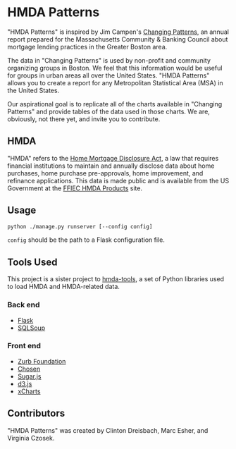 HMDA Patterns
=============

"HMDA Patterns" is inspired by Jim Campen's [Changing Patterns][], an
annual report prepared for the Massachusetts Community & Banking
Council about mortgage lending practices in the Greater Boston area.

The data in "Changing Patterns" is used by non-profit and community
organizing groups in Boston. We feel that this information would be
useful for groups in urban areas all over the United States. "HMDA
Patterns" allows you to create a report for any Metropolitan
Statistical Area (MSA) in the United States.

Our aspirational goal is to replicate all of the charts available in
"Changing Patterns" and provide tables of the data used in those
charts. We are, obviously, not there yet, and invite you to
contribute.

[Changing Patterns]: http://mcbc.info/reports/mortgage

## HMDA

"HMDA" refers to the [Home Mortgage Disclosure Act][hmda], a law that
requires financial institutions to maintain and annually disclose data
about home purchases, home purchase pre-approvals, home improvement,
and refinance applications. This data is made public and is available
from the US Government at the [FFIEC HMDA Products][hmda-products]
site.

[hmda]: http://en.wikipedia.org/wiki/Home_Mortgage_Disclosure_Act
[hmda-products]: http://www.ffiec.gov/hmda/hmdaproducts.htm

## Usage

```sh
python ./manage.py runserver [--config config]
```

`config` should be the path to a Flask configuration file.

## Tools Used

This project is a sister project to [hmda-tools][], a set of Python
libraries used to load HMDA and HMDA-related data.

### Back end
* [Flask][]
* [SQLSoup][]

### Front end
* [Zurb Foundation][zurb]
* [Chosen][]
* [Sugar.js][]
* [d3.js][]
* [xCharts][]

[hmda-tools]: https://github.com/crnixon/hmda-tools
[Flask]: http://flask.pocoo.org/
[SQLSoup]: https://sqlsoup.readthedocs.org/en/latest/
[zurb]: http://foundation.zurb.com/
[Raphael.js]: http://raphaeljs.com/
[gRaphael]: http://g.raphaeljs.com/
[Chosen]: http://harvesthq.github.com/chosen/
[Sugar.js]: http://sugarjs.com/
[d3.js]: http://d3js.org/
[xCharts]: http://tenxer.github.com/xcharts/

## Contributors

"HMDA Patterns" was created by Clinton Dreisbach, Marc Esher, and
Virginia Czosek.

